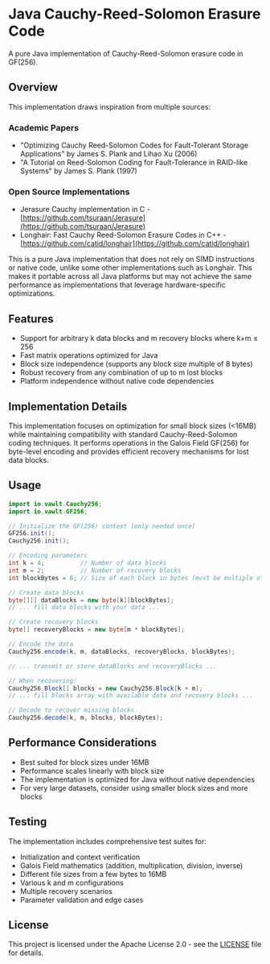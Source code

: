 # Java Cauchy-Reed-Solomon Erasure Code

A pure Java implementation of Cauchy-Reed-Solomon erasure code in GF(256).

## Overview

This implementation draws inspiration from multiple sources:

### Academic Papers
- "Optimizing Cauchy Reed-Solomon Codes for Fault-Tolerant Storage Applications" by James S. Plank and Lihao Xu (2006)
- "A Tutorial on Reed-Solomon Coding for Fault-Tolerance in RAID-like Systems" by James S. Plank (1997)

### Open Source Implementations
- Jerasure Cauchy implementation in C - [https://github.com/tsuraan/Jerasure](https://github.com/tsuraan/Jerasure)
- Longhair: Fast Cauchy Reed-Solomon Erasure Codes in C++ - [https://github.com/catid/longhair](https://github.com/catid/longhair)

This is a pure Java implementation that does not rely on SIMD instructions or native code, unlike some other implementations such as Longhair. This makes it portable across all Java platforms but may not achieve the same performance as implementations that leverage hardware-specific optimizations.

## Features

- Support for arbitrary k data blocks and m recovery blocks where k+m ≤ 256
- Fast matrix operations optimized for Java
- Block size independence (supports any block size multiple of 8 bytes)
- Robust recovery from any combination of up to m lost blocks
- Platform independence without native code dependencies

## Implementation Details

This implementation focuses on optimization for small block sizes (<16MB) while maintaining compatibility with standard Cauchy-Reed-Solomon coding techniques. It performs operations in the Galois Field GF(256) for byte-level encoding and provides efficient recovery mechanisms for lost data blocks.

## Usage

```java
import io.vawlt.Cauchy256;
import io.vawlt.GF256;

// Initialize the GF(256) context (only needed once)
GF256.init();
Cauchy256.init();

// Encoding parameters
int k = 4;          // Number of data blocks
int m = 2;          // Number of recovery blocks
int blockBytes = 8; // Size of each block in bytes (must be multiple of 8)

// Create data blocks
byte[][] dataBlocks = new byte[k][blockBytes];
// ... fill data blocks with your data ...

// Create recovery blocks
byte[] recoveryBlocks = new byte[m * blockBytes];

// Encode the data
Cauchy256.encode(k, m, dataBlocks, recoveryBlocks, blockBytes);

// ... transmit or store dataBlocks and recoveryBlocks ...

// When recovering:
Cauchy256.Block[] blocks = new Cauchy256.Block[k + m];
// ... fill blocks array with available data and recovery blocks ...

// Decode to recover missing blocks
Cauchy256.decode(k, m, blocks, blockBytes);
```

## Performance Considerations

- Best suited for block sizes under 16MB
- Performance scales linearly with block size
- The implementation is optimized for Java without native dependencies
- For very large datasets, consider using smaller block sizes and more blocks

## Testing

The implementation includes comprehensive test suites for:

- Initialization and context verification
- Galois Field mathematics (addition, multiplication, division, inverse)
- Different file sizes from a few bytes to 16MB
- Various k and m configurations
- Multiple recovery scenarios
- Parameter validation and edge cases

## License

This project is licensed under the Apache License 2.0 - see the [LICENSE](LICENSE) file for details.
